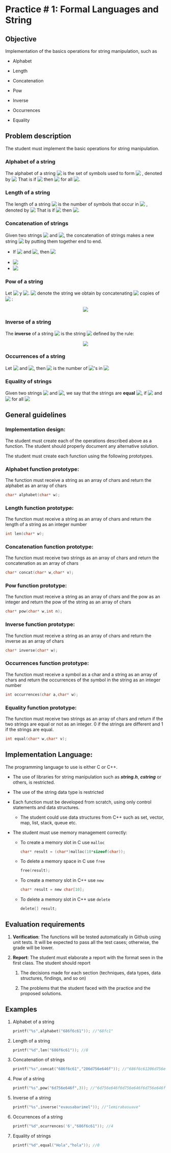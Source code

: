 
# Practice \# 1: Formal Languages and String

## Objective

Implementation of the basics operations for string manipulation, such as

-   Alphabet

-   Length

-   Concatenation

-   Pow

-   Inverse

-   Occurrences

-   Equality

## Problem description 

The student must implement the basic operations for string manipulation.

### Alphabet of a string 

The alphabet of a string <img style="transform: translateY(0.1em); background: transparent;" src="svg/w.svg"> is the set of symbols used to form <img style="transform: translateY(0.1em); background: transparent;" src="svg/w.svg"> ,
denoted by <img style="transform: translateY(0.1em); background: transparent;" src="svg/Sigma.svg">
That is if <img style="transform: translateY(0.1em); background: transparent;" src="svg/wsequence.svg"> then <img style="transform: translateY(0.1em); background: transparent;" src="svg/alphabet.svg">
for all <img style="transform: translateY(0.1em); background: transparent;" src="svg/ninN.svg">.

### Length of a string 

The length of a string <img style="transform: translateY(0.1em); background: transparent;" src="svg/w.svg"> is the number of symbols that occur in <img style="transform: translateY(0.1em); background: transparent;" src="svg/w.svg"> ,
denoted by <img style="transform: translateY(0.1em); background: transparent;" src="svg/lw.svg">
That is if <img style="transform: translateY(0.1em); background: transparent;" src="svg/wsequence.svg"> then <img style="transform: translateY(0.1em); background: transparent;" src="svg/length.svg">.

### Concatenation of strings 

Given two strings <img style="transform: translateY(0.1em); background: transparent;" src="svg/w.svg">  and <img style="transform: translateY(0.1em); background: transparent;" src="svg/v.svg">, the concatenation of strings makes a new
string <img style="transform: translateY(0.1em); background: transparent;" src="svg/wv.svg"> by putting them together end to end.

- If <img style="transform: translateY(0.1em); background: transparent;" src="svg/wsequence.svg"> and <img style="transform: translateY(0.1em); background: transparent;" src="svg/vsequence.svg">, then <img style="transform: translateY(0.1em); background: transparent;" src="svg/wvsequence.svg">

- <img style="transform: translateY(0.1em); background: transparent;" src="svg/modularity.svg">

- <img style="transform: translateY(0.1em); background: transparent;" src="svg/neutro.svg">

### Pow of a string 

Let <img style="transform: translateY(0.1em); background: transparent;" src="svg/wstring.svg"> y <img style="transform: translateY(0.1em); background: transparent;" src="svg/ninN.svg">. <img style="transform: translateY(0.1em); background: transparent;" src="svg/wn.svg"> denote the string we
obtain by concatenating <img style="transform: translateY(0.1em); background: transparent;" src="svg/n.svg"> copies of <img style="transform: translateY(0.1em); background: transparent;" src="svg/w.svg"> : <div align="center"><img style="transform: translateY(0.1em); background: transparent;" src="svg/pow.svg"></div>

### Inverse of a string 

The **inverse** of a string <img style="transform: translateY(0.1em); background: transparent;" src="svg/wsequence.svg"> is the string <img style="transform: translateY(0.1em); background: transparent;" src="svg/wI.svg"> defined by the rule:

<div align="center"><img style="transform: translateY(0.1em); background: transparent;" src="svg/inverse.svg"></div>

### Occurrences of a string 

Let <img style="transform: translateY(0.1em); background: transparent;" src="svg/asymbol.svg"> and <img style="transform: translateY(0.1em); background: transparent;" src="svg/wstring.svg">, then <img style="transform: translateY(0.1em); background: transparent;" src="svg/aw.svg"> is the number of <img style="transform: translateY(0.1em); background: transparent;" src="svg/a.svg">'s in <img style="transform: translateY(0.1em); background: transparent;" src="svg/w.svg"> 

### Equality of strings 

Given two strings <img style="transform: translateY(0.1em); background: transparent;" src="svg/wsequence.svg"> and <img style="transform: translateY(0.1em); background: transparent;" src="svg/vsequence.svg">, we
say that the strings are **equal** <img style="transform: translateY(0.1em); background: transparent;" src="svg/equal.svg">, if <img style="transform: translateY(0.1em); background: transparent;" src="svg/nm.svg"> and <img style="transform: translateY(0.1em); background: transparent;" src="svg/ab.svg"> for all <img style="transform: translateY(0.1em); background: transparent;" src="svg/in.svg">

## General guidelines 

### Implementation design:  

The student must create each of the operations described above as a function. The student should properly document any alternative solution.

The student must create each function using the following prototypes.

### Alphabet function prototype: 

The function must receive a string as an array of chars and return the
alphabet as an array of chars


```c
char* alphabet(char* w);
```


### Length function prototype: 

The function must receive a string as an array of chars and return the
length of a string as an integer number


```c
int len(char* w);
```


### Concatenation function prototype: 

The function must receive two strings as an array of chars and return
the concatenation as an array of chars


```c
char* concat(char* w,char* v);
```


### Pow function prototype: 

The function must receive a string as an array of chars and the pow as
an integer and return the pow of the string as an array of chars


```c
char* pow(char* w,int n);
```


### Inverse function prototype: 

The function must receive a string as an array of chars and return the
inverse as an array of chars


```c
char* inverse(char* w);
```


### Occurrences function prototype: 

The function must receive a symbol as a char and a string as an array of
chars and return the occurrences of the symbol in the string as an
integer number


```c
int occurrences(char a,char* w);
```


### Equality function prototype: 

The function must receive two strings as an array of chars and return if
the two strings are equal or not as an integer. 0 if the strings are
different and 1 if the strings are equal.


```c
int equal(char* w,char* v);
```


## Implementation Language: 

The programming language to use is either C or C++.

- The use of libraries for string manipulation such as ***string.h***, ***cstring*** or others, is restricted.

- The use of the string data type is restricted

- Each function must be developed from scratch, using only control
    statements and data structures.

    -   The student could use data structures from C++ such as set,
        vector, map, list, stack, queue etc.

-   The student must use memory management correctly:

    -   To create a memory slot in C use `malloc`
        ```c
        char* result = (char*)malloc(10*sizeof(char));
        ```

    -   To delete a memory space in C use `free`
        ```c
        free(result);
        ```

    -   To create a memory slot in C++ use `new`
        ```c
        char* result = new char[10];
        ```

    -   To delete a memory slot in C++ use `delete`
        ```c
        delete[] result;
        ```

## Evaluation requirements 

1.  **Verification**: The functions will be tested automatically in Github using unit tests. It will be expected to pass all the test cases; otherwise, the grade will be lower.

2.  **Report**: The student must elaborate a report with the format seen
    in the first class. The student should report

    1.  The decisions made for each section (techniques, data types, data structures, findings, and so on)

    2.  The problems that the student faced with the practice and the proposed solutions.

## Examples 

1.  Alphabet of a string
    ```c
    printf("%s",alphabet("686f6c61")); //"68fc1"
    ```

2.  Length of a string
    ```c
    printf("%d",len("686f6c61")); //8
    ```

3.  Concatenation of strings
    ```c
    printf("%s",concat("686f6c61","206d756e646f")); //"686f6c61206d756e646f"
    ```

4.  Pow of a string
    ```c
    printf("%s",pow("6d756e646f",3)); //"6d756e646f6d756e646f6d756e646f"
    ```

5.  Inverse of a string
    ```c
    printf("%s",inverse("evausabarimel")); //"lemirabasuave"
    ```

6.  Occurrences of a string
    ```c
    printf("%d",ocurrences('6',"686f6c61")); //4
    ```

7.  Equality of strings
    ```c
    printf("%d",equal("Hola","hola")); //0
    ```

